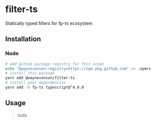 # filter-ts

Statically typed filters for fp-ts ecosystem

## Installation

### Node

```sh
# add github package registry for this scope
echo "@waynevanson:registry=https://npm.pkg.github.com" >> .npmrc
# install this package
yarn add @waynevanson/filter-ts
# install peer dependencies
yarn add -D fp-ts typescript@^4.0.0
```

## Usage

> todo
